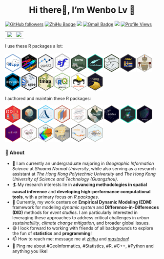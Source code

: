 <h1 align="center">
Hi there👋, I’m Wenbo Lv 🌌
</h1>
<!-- <h4 align="center">Loves Programming and Open Source!</h3> -->

[![GitHub
followers](https://img.shields.io/github/followers/SpatLyu?label=Follow&style=social)](https://github.com/SpatLyu/?tab=follow)
[![ZhiHu
Badge](https://img.shields.io/badge/1230-blue?logo=zhihu&logoColor=blue&label=Follower&labelColor=white&color=blue)](https://www.zhihu.com/people/lyu-geosocial)
[![](https://img.shields.io/badge/buy%20me%20a-Coffee-purple.svg)](https://spatlyu.github.io/posts/posts-picture/alipay.jpg)
[![Gmail
Badge](https://img.shields.io/badge/-lyu.geosocial@gmail.com-c14438?style=flat-square&logo=Gmail&logoColor=white&link=mailto:lyu.geosocial@gmail.com)](mailto:lyu.geosocial@gmail.com)
[![](https://img.shields.io/badge/follow%20me%20on-WeChat-green.svg)](https://spatlyu.github.io/posts/posts-picture/lyu_spatstat-wechat.jpg)
[![Profile
Views](https://komarev.com/ghpvc/?username=SpatLyu&label=Profile%20views&color=44be16&style=flat)](https://komarev.com/ghpvc/?username=SpatLyu&label=Profile%20views&color=44be16&style=flat)

<p align="center">
<table>
<tr>
<td>
<img src="https://github-readme-stats.vercel.app/api?username=SpatLyu&show_icons=true" />
</td>
<td>
<img src="https://github-profile-trophy.vercel.app/?username=spatlyu" style="width: 100%;"/>
</td>
</tr>
</table>
</p>

I use these R packages a lot:

<p align="left">
<a href="https://github.com/RcppCore/Rcpp"         ><img 
src="./logos/Rcpp.png"                  width="50px"/></a>
<a href="https://github.com/tidyverse/dplyr"       ><img 
src="./logos/dplyr.png"                 width="50px"/></a>
<a href="https://github.com/tidyverse/ggplot2"     ><img 
src="./logos/ggplot2.png"               width="50px"/></a>
<a href="https://github.com/r-spatial/sf"          ><img 
src="./logos/sf.png"                    width="50px"/></a>
<a href="https://github.com/rspatial/terra"        ><img 
src="./logos/terra.png"                 width="50px"/></a>
<a href="https://github.com/rstudio/rmarkdown"     ><img 
src="./logos/rmarkdown.png"             width="50px"/></a>
<a href="https://github.com/tidyverse/purrr"       ><img 
src="./logos/purrr.png"                 width="50px"/></a>
<a href="https://github.com/tidyverse/tibble"      ><img 
src="./logos/tibble.png"                width="50px"/></a>
<a href="https://github.com/r-lib/usethis"         ><img 
src="./logos/usethis.png"               width="50px"/></a>
<a href="https://github.com/r-lib/devtools"        ><img 
src="./logos/devtools.png"              width="50px"/></a>
<a href="https://github.com/r-spatial/rgee"        ><img 
src="./logos/rgee.png"                  width="50px"/></a>
<a href="https://github.com/r-tmap/tmap"           ><img
src="./logos/tmap.png"                  width="50px"/></a>
<a href="https://github.com/r-spatial/qgisprocess" ><img 
src="./logos/qgisprocess.png"           width="50px"/></a>
<a href="https://github.com/Rdatatable/data.table/"><img 
src="./logos/data.table.png"            width="50px"/></a>
<a href="https://github.com/r-lib/rlang"           ><img 
src="./logos/rlang.png"                 width="50px"/></a>
<!--   <a href="https://github.com/r-lib/vctrs"           ><img  -->
<!-- src="./logos/vctrs.png"                 width="50px"/></a> -->
</p>

I authored and maintain these R packages:

<p align="left">
<a href="https://github.com/ausgis/GD"             ><img 
src="./logos/gd.png"                    width="50px"/></a>
<a href="https://github.com/ausgis/geocomplexity"  ><img 
src="./logos/geocomplexity.png"         width="50px"/></a>
<a href="https://github.com/ausgis/dnipm"          ><img 
src="./logos/dnipm.png"                 width="50px"/></a>
<a href="https://github.com/stscl/cisp"            ><img 
src="./logos/cisp.png"                  width="50px"/></a>
<a href="https://github.com/stscl/sesp"            ><img 
src="./logos/sesp.png"                  width="50px"/></a>
<a href="https://github.com/stscl/gdverse"         ><img 
src="./logos/gdverse.png"               width="50px"/></a>
<a href="https://github.com/stscl/sdsfun"          ><img 
src="./logos/sdsfun.png"                width="50px"/></a>
<a href="https://github.com/stscl/spEDM"           ><img 
src="./logos/spEDM.png"                 width="50px"/></a>
<a href="https://github.com/stscl/itmsa"           ><img 
src="./logos/itmsa.png"                 width="50px"/></a>
<a href="https://github.com/stscl/sptorch"         ><img 
src="./logos/sptorch.png"               width="50px"/></a>
<a href="https://github.com/stscl/geocn"           ><img 
src="./logos/geocn.png"                 width="50px"/></a>
<a href="https://github.com/SpatLyu/tidyrgeoda"    ><img 
src="./logos/tidyrgeoda.png"            width="50px"/></a>
<a href="https://github.com/stscl/arcR"            ><img
src="./logos/arcR.png"                  width="50px"/></a>
<a href="https://github.com/ausgis/localsp"        ><img
src="./logos/localsp.png"               width="50px"/></a>
<a href="https://github.com/SpatLyu/spEcula"       ><img 
src="./logos/spEcula.png"               width="50px"/></a>
</p>

### 🧐 About

- 🔭 I am currently an undergraduate majoring in *Geographic Information
  Science* at *Shaanxi Normal University*, while also serving as a
  research assistant at *The Hong Kong Polytechnic University* and *The
  Hong Kong University of Science and Technology (Guangzhou)*.
- 🏄 My research interests lie in **advancing methodologies in spatial
  causal inference** and **developing high-performance computational
  tools**, with a primary focus on *R packages*.
- 🔬 Currently, my work centers on **Empirical Dynamic Modeling (EDM)**
  framework for modeling *dynamic system* and
  **Difference-in-Differences (DID)** methods for *event studies*. I am
  particularly interested in leveraging these approaches to address
  critical challenges in *urban sustainability*, *climate change
  mitigation*, and broader global issues.
- 😄 I look forward to working with friends of all backgrounds to
  explore the fun of **statistics** and **programming**!
- 📫 How to reach me: message me at
  [*zhihu*](https://www.zhihu.com/people/lyu-geosocial) and
  [*mastodon*](https://mastodon.social/@SpatLyu)!
- 💬 Ping me about \#GeoInformatics, \#Statistics, \#R, \#C++, \#Python
  and anything you like!
